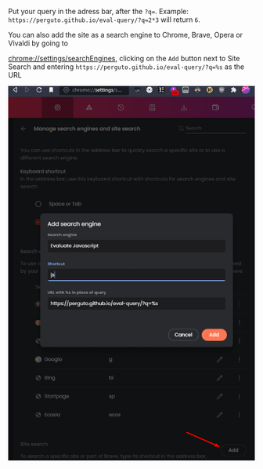 Put your query in the adress bar, after the `?q=`. Example: `https://perguto.github.io/eval-query/?q=2*3` will return `6`.

You can also add the site as a search engine to Chrome, Brave, Opera or Vivaldi by going to

[chrome://settings/searchEngines](chrome://settings/searchEngines), clicking on the `Add` button next to Site Search and entering `https://perguto.github.io/eval-query/?q=%s` as the URL

![](./add_as_search_engine.png)
